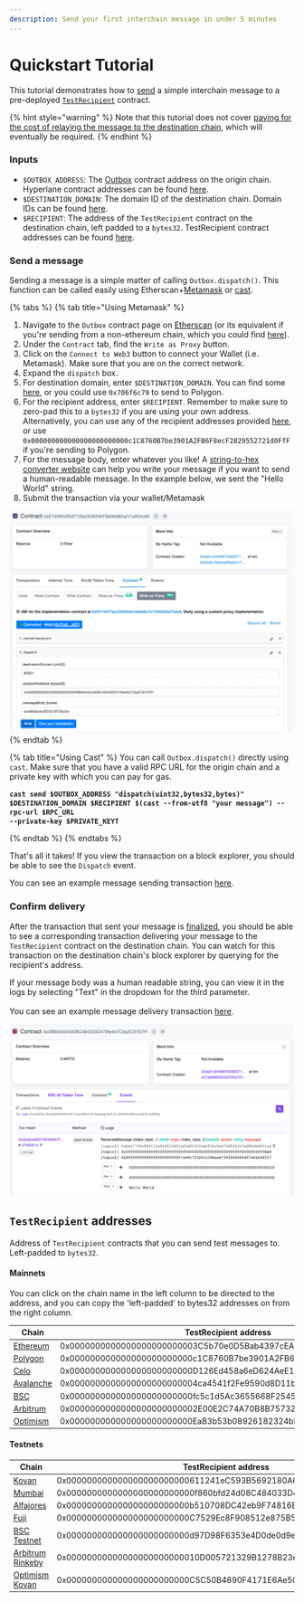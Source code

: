 ```yaml
---
description: Send your first interchain message in under 5 minutes
---
```


# Quickstart Tutorial

This tutorial demonstrates how to [send](send.md) a simple interchain message to a pre-deployed [`TestRecipient`](https://github.com/abacus-network/abacus-monorepo/blob/e199e9688a4b5710fe45eefd2f04ecb84385952c/solidity/core/contracts/test/TestRecipient.sol) contract.

{% hint style="warning" %}
Note that this tutorial does not cover [paying for the cost of relaying the message to the destination chain](gas.md), which will eventually be required.
{% endhint %}

### Inputs

* `$OUTBOX_ADDRESS`: The [Outbox](../../protocol/messaging/outbox.md) contract address on the origin chain. Hyperlane contract addresses can be found [here](../addresses.md#outbox).
* `$DESTINATION_DOMAIN`: The domain ID of the destination chain. Domain IDs can be found [here](../domains.md).
* `$RECIPIENT`: The address of the `TestRecipient` contract on the destination chain, left padded to a `bytes32`. TestRecipient contract addresses can be found [here](quickstart-tutorial.md#appendix).

### Send a message

Sending a message is a simple matter of calling `Outbox.dispatch()`. This function can be called easily using Etherscan+[Metamask](https://metamask.io/) or [cast](https://book.getfoundry.sh/cast/).

{% tabs %}
{% tab title="Using Metamask" %}
1. Navigate to the `Outbox` contract page on [Etherscan](https://etherscan.io/address/0x2f9DB5616fa3fAd1aB06cB2C906830BA63d135e3#writeProxyContract) (or its equivalent if you're sending from a non-ethereum chain, which you could find [here](../addresses.md#outbox)).
2. Under the `Contract` tab, find the `Write as Proxy` button.
3. Click on the `Connect to Web3` button to connect your Wallet (i.e. Metamask). Make sure that you are on the correct network.
4. Expand the `dispatch` box.
5. For destination domain, enter `$DESTINATION_DOMAIN`. You can find some [here](../domains.md), or you could use `0x706f6c79` to send to Polygon.
6. For the recipient address, enter `$RECIPIENT`. Remember to make sure to zero-pad this to a `bytes32` if you are using your own address. Alternatively, you can use any of the recipient addresses provided [here](quickstart-tutorial.md#testrecipient-addresses), or use `0x000000000000000000000000c1C8760B7be3901A2FB6F8ecF2829552721d0FfF` if you're sending to Polygon.
7. For the message body, enter whatever you like! A [string-to-hex converter website](https://dencode.com/en/string/hex) can help you write your message if you want to send a human-readable message. In the example below, we sent the "Hello World" string.
8. Submit the transaction via your wallet/Metamask

![How to send an interchain message using Etherscan + Metamask](<../../.gitbook/assets/Screen Shot 2022-08-10 at 4.01.00 PM.png>)
{% endtab %}

{% tab title="Using Cast" %}
You can call `Outbox.dispatch()` directly using `cast`. Make sure that you have a valid RPC URL for the origin chain and a private key with which you can pay for gas.

<pre class="language-shell" data-overflow="wrap"><code class="lang-shell"><strong>cast send $OUTBOX_ADDRESS "dispatch(uint32,bytes32,bytes)" $DESTINATION_DOMAIN $RECIPIENT $(cast --from-utf8 "your message") --rpc-url $RPC_URL
</strong><strong>--private-key $PRIVATE_KEYT</strong></code></pre>
{% endtab %}
{% endtabs %}

That's all it takes! If you view the transaction on a block explorer, you should be able to see the `Dispatch` event.

You can see an example message sending transaction [here](https://kovan.etherscan.io/tx/0x7cabd0c3c780f62bbadff0b400086d46bfca0bf5c7cbd34a3e30c8880dddb5e3#eventlog).

### Confirm delivery

After the transaction that sent your message is [finalized](../latencies.md), you should be able to see a corresponding transaction delivering your message to the `TestRecipient` contract on the destination chain. You can watch for this transaction on the destination chain's block explorer by querying for the recipient's address.

If your message body was a human readable string, you can view it in the logs by selecting "Text" in the dropdown for the third parameter.\
\
You can see an example message delivery transaction [here](https://mumbai.polygonscan.com/address/0x0f860bfd24d08c484033d478fe4b7cda2c9167ff#events.).

![This transaction delivered an interchain message to the TestRecipient contract on Mumbai](<../../.gitbook/assets/Screen Shot 2022-08-10 at 4.04.40 PM.png>)

## `TestRecipient` addresses

Address of `TestRecipient` contracts that you can send test messages to. Left-padded to `bytes32`.

#### Mainnets

You can click on the chain name in the left column to be directed to the address, and you can copy the 'left-padded' to bytes32 addresses on from the right column.

| Chain                                                                                          | TestRecipient address                                              |
| ---------------------------------------------------------------------------------------------- | ------------------------------------------------------------------ |
| [Ethereum](https://etherscan.io/address/0x3C5b70e0D5Bab4397cEA18272574c44aC8fC9A6E)            | 0x0000000000000000000000003C5b70e0D5Bab4397cEA18272574c44aC8fC9A6E |
| [Polygon](https://polygonscan.com/address/0xc1C8760B7be3901A2FB6F8ecF2829552721d0FfF)          | 0x000000000000000000000000c1C8760B7be3901A2FB6F8ecF2829552721d0FfF |
| [Celo](https://celoscan.io/address/0xD126Ed458a6eD624AeE125Ef2F5285E80CEe980D)                 | 0x000000000000000000000000D126Ed458a6eD624AeE125Ef2F5285E80CEe980D |
| [Avalanche](https://snowtrace.io/address/0x4ca4541f2Fe9590d8D11b005bFFfe9F231CCb5d0)           | 0x0000000000000000000000004ca4541f2Fe9590d8D11b005bFFfe9F231CCb5d0 |
| [BSC](https://bscscan.com/address/0xfc5c1d5Ac3655668F2545668938a52D7810DB86d)                  | 0x000000000000000000000000fc5c1d5Ac3655668F2545668938a52D7810DB86d |
| [Arbitrum](https://arbiscan.io/address/0x2E00E2C74A70B8B7573231e7ED063FEf065855Ab)             | 0x0000000000000000000000002E00E2C74A70B8B7573231e7ED063FEf065855Ab |
| [Optimism](https://optimistic.etherscan.io/address/0xEaB3b53b08926182324bF7E12D30A5393C394cE3) | 0x000000000000000000000000EaB3b53b08926182324bF7E12D30A5393C394cE3 |

#### Testnets

| Chain                                                                                                      | TestRecipient address                                              |
| ---------------------------------------------------------------------------------------------------------- | ------------------------------------------------------------------ |
| [Kovan](https://kovan.etherscan.io/address/0x611241eC593B5692180A6ce5CbD79445826f30Be)                     | 0x000000000000000000000000611241eC593B5692180A6ce5CbD79445826f30Be |
| [Mumbai](https://mumbai.polygonscan.com/address/0x0f860bfd24d08C484033D478fe4b7Cda2C9167Ff)                | 0x0000000000000000000000000f860bfd24d08C484033D478fe4b7Cda2C9167Ff |
| [Alfajores](https://alfajores.celoscan.io/address/0xb510708DC42eb9F74816E8f167B0dEa4C98ad92E)              | 0x000000000000000000000000b510708DC42eb9F74816E8f167B0dEa4C98ad92E |
| [Fuji](https://testnet.snowtrace.io/address/0xC7529Ec8F908512e875B5d118927a3B0665Bc843)                    | 0x000000000000000000000000C7529Ec8F908512e875B5d118927a3B0665Bc843 |
| [BSC Testnet](https://testnet.bscscan.com/address/0xd97D98F6353e4D0de0d9e180059941325e23f1f7)              | 0x000000000000000000000000d97D98F6353e4D0de0d9e180059941325e23f1f7 |
| [Arbitrum Rinkeby](https://testnet.arbiscan.io/address/0x10D005721329B1278B23e9E84501D339D5037Cbc)         | 0x00000000000000000000000010D005721329B1278B23e9E84501D339D5037Cbc |
| [Optimism Kovan](https://kovan-optimistic.etherscan.io/address/0xC5C50B4890F4171E6Ae50cD50Ff636Baef3b2Ed1) | 0x000000000000000000000000C5C50B4890F4171E6Ae50cD50Ff636Baef3b2Ed1 |
